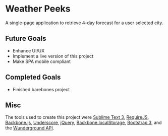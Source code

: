 Weather Peeks
=========================
A single-page application to retrieve 4-day forecast for a user selected city.

Future Goals
------------
<ul> 
    <li>Enhance UI/UX</li>
    <li>Implement a live version of this project</li>
    <li>Make SPA mobile compliant</li>
</ul>

Completed Goals
---------------
<ul>
    <li>Finished barebones project</li>
</ul>

Misc
----
The tools used to create this project were <a href="http://www.sublimetext.com/">Sublime Text 3</a>, <a href="http://requirejs.org/">RequireJS</a>, <a href="http://backbonejs.org/">Backbone.js</a>, <a href="http://underscorejs.org/">Underscore</a>, <a href="https://jquery.com/">jQuery</a>, <a href="https://github.com/jeromegn/Backbone.localStorage">Backbone.localStorage</a>, <a href="http://getbootstrap.com/">Bootstrap 3</a>, and the <a href="http://www.wunderground.com/weather/api/">Wunderground API</a>.